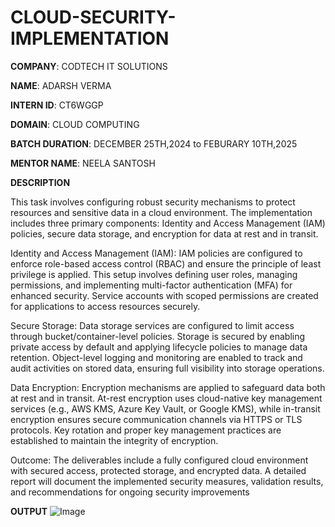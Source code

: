 # CLOUD-SECURITY-IMPLEMENTATION

**COMPANY**: CODTECH IT SOLUTIONS

**NAME**: ADARSH VERMA

**INTERN ID**: CT6WGGP

**DOMAIN**: CLOUD COMPUTING 

**BATCH DURATION**: DECEMBER 25TH,2024 to FEBURARY 10TH,2025

**MENTOR NAME**: NEELA SANTOSH

**DESCRIPTION** 

This task involves configuring robust security mechanisms to protect resources and sensitive data in a cloud environment. The implementation includes three primary components: Identity and Access Management (IAM) policies, secure data storage, and encryption for data at rest and in transit.

Identity and Access Management (IAM):
IAM policies are configured to enforce role-based access control (RBAC) and ensure the principle of least privilege is applied. This setup involves defining user roles, managing permissions, and implementing multi-factor authentication (MFA) for enhanced security. Service accounts with scoped permissions are created for applications to access resources securely.

Secure Storage:
Data storage services are configured to limit access through bucket/container-level policies. Storage is secured by enabling private access by default and applying lifecycle policies to manage data retention. Object-level logging and monitoring are enabled to track and audit activities on stored data, ensuring full visibility into storage operations.

Data Encryption:
Encryption mechanisms are applied to safeguard data both at rest and in transit. At-rest encryption uses cloud-native key management services (e.g., AWS KMS, Azure Key Vault, or Google KMS), while in-transit encryption ensures secure communication channels via HTTPS or TLS protocols. Key rotation and proper key management practices are established to maintain the integrity of encryption.

Outcome:
The deliverables include a fully configured cloud environment with secured access, protected storage, and encrypted data. A detailed report will document the implemented security measures, validation results, and recommendations for ongoing security improvements

**OUTPUT**
![Image](https://github.com/user-attachments/assets/28f07756-d200-4eb3-a064-9c08021c5cad)
